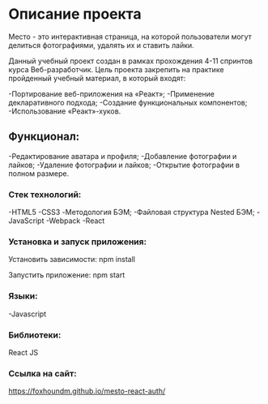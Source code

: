 # Описание проекта

Место - это интерактивная страница, на которой пользователи могут делиться фотографиями, удалять их и ставить лайки.

Данный учебный проект создан в рамках прохождения 4-11 спринтов курса Веб-разработчик. Цель проекта закрепить на практике пройденный учебный материал, в который входят:

-Портирование веб-приложения на «Реакт»;
-Применение декларативного подхода;
-Создание функциональных компонентов;
-Использование «Реакт»-хуков.

## Функционал:


-Редактирование аватара и профиля;
-Добавление фотографии и лайков;
-Удаление фотографии и лайков;
-Открытие фотографии в полном размере.

### Стек технологий:
-HTML5
-CSS3
-Методология БЭМ;
-Файловая структура Nested БЭМ;
-JavaScript
-Webpack
-React

### Установка и запуск приложения:

Установить зависимости:
npm install

Запустить приложение:
npm start

### Языки:
-Javascript

### Библиотеки:
React JS

### Ссылка на сайт:
https://foxhoundm.github.io/mesto-react-auth/